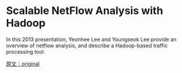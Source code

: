 
# Scalable NetFlow Analysis with Hadoop

In this 2013 presentation, Yeonhee Lee and Youngseok Lee provide an overview of netflow analysis, and describe a Hadoop-based traffic processing tool.

[原文｜original](https://insights.sei.cmu.edu/library/scalable-netflow-analysis-with-hadoop/)
        